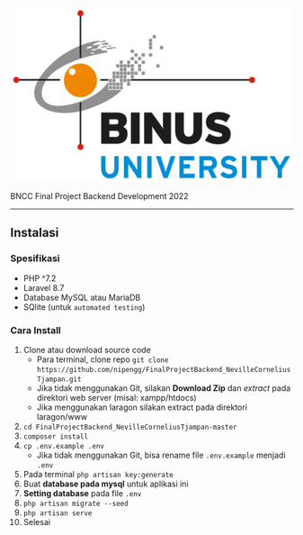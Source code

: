![Mid Project Backend Development 2022](public/logo_binus_resize.png "Final Project Backend Development 2022")

BNCC Final Project Backend Development 2022

<hr>

## Instalasi

### Spesifikasi
- PHP ^7.2
- Laravel 8.7
- Database MySQL atau MariaDB
- SQlite (untuk `automated testing`)

### Cara Install

1. Clone atau download source code
    - Para terminal, clone repo `git clone https://github.com/nipengg/FinalProjectBackend_NevilleCorneliusTjampan.git`
    - Jika tidak menggunakan Git, silakan **Download Zip** dan *extract* pada direktori web server (misal: xampp/htdocs)
    - Jika menggunakan laragon silakan extract pada direktori laragon/www
2. `cd FinalProjectBackend_NevilleCorneliusTjampan-master`
3. `composer install`
4. `cp .env.example .env`
    - Jika tidak menggunakan Git, bisa rename file `.env.example` menjadi `.env`
5. Pada terminal `php artisan key:generate`
6. Buat **database pada mysql** untuk aplikasi ini
7. **Setting database** pada file `.env`
8. `php artisan migrate --seed`
9. `php artisan serve`
10. Selesai